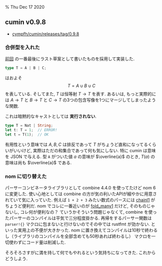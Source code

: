 % Thu Dec 17 2020

## cumin v0.9.8

- [cympfh/cumin/releases/tag/0.9.8](https://github.com/cympfh/cumin/releases/tag/0.9.8)

### 合併型を入れた

[前回](https://cympfh.cc/taglibro/2020/12/15) の一番最後にラスト草案として書いたものを採用して実装した.

```rust
type T = A | B | C;
```

はおよそ
$$T = A \cup B \cup C$$
を表している.
そしてまた, $T$ は恒等射 $T \to T$ を表す.
あるいは, もっと実際的には $A \to T$ と $B \to T$ と $C \to T$ の3つの包含写像を1つにマージしてしまったような関数.

これは暗黙的なキャストとしては **実行されない**.

```rust
type T = Nat | String;
let t: T = 1;  // ERROR!
let t = T(1);  // OK
```

有用性という意味では $A,B,C$ は排反であって $T$ がちょうど直和になってるくらいがいいけど,
実際はただの和集合であって何も気にしない.
特に cumin は意味を JSON で与える.
型 `A` がついた値 $a$ の意味が $\overline{a}$ のとき,
$T(a)$ の意味は尚も $\overline{a}$ である.

### nom に切り替えた

パーサーコンビネータライブラリとして combine 4.4.0 を使ってたけど nom 6 に変更した.
使い心地としては combine の方が気の利いたAPIが細やかに用意されていて気に入っていた.
例えば `1 + 2 + 3` みたい数式のパースには [chainl1](https://docs.rs/combine/4.3.2/combine/fn.chainl1.html) がちょうど便利だ.
nom でコレに一番近いのが [fold_many1](https://docs.rs/nom/6.0.1/nom/multi/fn.fold_many1.html) だけど, そのものじゃないし, コレ何が便利なの？
ていうかそういう問題じゃなくて, combine を使ったパーサーのコンパイルは平気で三分程度掛かる.
再帰をするパーサー関数は `parser!{}` マクロに包まないと行けないのでその中では rustfmt が効かない.
といった実用上の不便が大きかった.
nom に置き換えてコンパイルは10秒で終わるし（ライブラリのコンパイルを全部含めても50秒あれば終わるし）
マクロを一切使わずにコード量は削減した.

そろそろさすがに満を持して何でもやれるという気持ちになってきた.
これからどうしよう.
